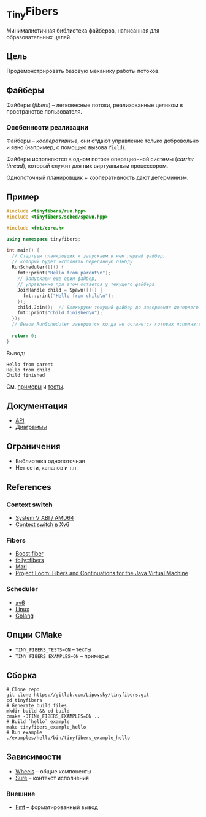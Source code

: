 # <sub>Tiny</sub>Fibers

Минималистичная библиотека файберов, написанная для образовательных целей.

## Цель

Продемонстрировать базовую механику работы потоков.

## Файберы

Файберы (_fibers_) – легковесные потоки, реализованные целиком в пространстве пользователя.

### Особенности реализации

Файберы – _кооперативные_, они отдают управление только добровольно и явно (например, с помощью вызова `Yield`).

Файберы исполняются в одном потоке операционной системы (_carrier thread_), который служит для них виртуальным процессором.

Однопоточный планировщик + кооперативность дают детерминизм.

## Пример

```cpp
#include <tinyfibers/run.hpp>
#include <tinyfibers/sched/spawn.hpp>

#include <fmt/core.h>

using namespace tinyfibers;

int main() {
  // Стартуем планировщик и запускаем в нем первый файбер,
  // который будет исполнять переданную лямбду
  RunScheduler([]() {
    fmt::print("Hello from parent\n");
    // Запускаем еще один файбер,
    // управление при этом остается у текущего файбера
    JoinHandle child = Spawn([]() {
      fmt::print("Hello from child\n");
    });
    child.Join();  // Блокируем текущий файбер до завершения дочернего
    fmt::print("Child finished\n");
  });
  // Вызов RunScheduler завершится когда не останется готовых исполняться файберов
  
  return 0;
}
```

Вывод:
```
Hello from parent
Hello from child
Child finished
```

См. [примеры](/examples) и [тесты](/tests/fibers.cpp).

## Документация

- [API](/docs/api.md)
- [Диаграммы](https://disk.yandex.ru/d/QCh7Yk-FwSIjtA)

## Ограничения 

- Библиотека однопоточная
- Нет сети, каналов и т.п.

## References

### Context switch

- [System V ABI / AMD64](https://www.uclibc.org/docs/psABI-x86_64.pdf)
- [Context switch в Xv6](https://github.com/mit-pdos/xv6-public/blob/master/swtch.S)

### Fibers

- [Boost.fiber](https://github.com/boostorg/fiber)
- [folly::fibers](https://github.com/facebook/folly/blob/master/folly/fibers/README.md)
- [Marl](https://github.com/google/marl/)  
- [Project Loom: Fibers and Continuations for the Java Virtual Machine](https://cr.openjdk.java.net/~rpressler/loom/Loom-Proposal.html)

### Scheduler

- [xv6](https://github.com/mit-pdos/xv6-public/blob/eeb7b415dbcb12cc362d0783e41c3d1f44066b17/proc.c#L323)
- [Linux](https://github.com/torvalds/linux/blob/291009f656e8eaebbdfd3a8d99f6b190a9ce9deb/kernel/sched/core.c#L4921)
- [Golang](https://golang.org/src/runtime/proc.go)

## Опции CMake

- `TINY_FIBERS_TESTS=ON` – тесты
- `TINY_FIBERS_EXAMPLES=ON` – примеры

## Сборка

```shell
# Clone repo
git clone https://gitlab.com/Lipovsky/tinyfibers.git
cd tinyfibers
# Generate build files
mkdir build && cd build
cmake -DTINY_FIBERS_EXAMPLES=ON ..
# Build `hello` example
make tinyfibers_example_hello
# Run example
./examples/hello/bin/tinyfibers_example_hello
```

## Зависимости

- [Wheels](https://gitlab.com/Lipovsky/wheels) – общие компоненты
- [Sure](https://gitlab.com/Lipovsky/sure) – контекст исполнения

### Внешние

- [Fmt](https://github.com/fmtlib/fmt) – форматированный вывод
